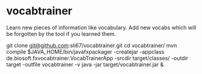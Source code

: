 vocabtrainer
============

Learn new pieces of information like vocabulary. Add new vocabs which will be forgotten by the tool if you learned them.

git clone git@github.com:sli67/vocabtrainer.git
cd vocabtrainer/
mvn compile
$JAVA_HOME/bin/javafxpackager -createjar -appclass de.biosoft.fxvocabtrainer.VocabTrainerApp -srcdir target/classes/ -outdir target -outfile vocabtrainer -v
java -jar target/vocabtrainer.jar &
